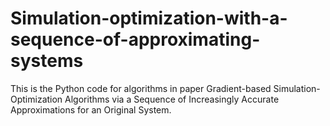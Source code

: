 # Simulation-optimization-with-a-sequence-of-approximating-systems
This is the Python code for algorithms in paper Gradient-based Simulation-Optimization Algorithms via a Sequence of Increasingly Accurate Approximations for an Original System.
